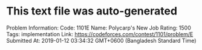 # This text file was auto-generated

Problem Information:
Code: 1101E
Name: Polycarp's New Job
Rating: 1500
Tags: implementation
Link: https://codeforces.com/contest/1101/problem/E
Submitted At: 2019-01-12 03:34:32 GMT+0600 (Bangladesh Standard Time)